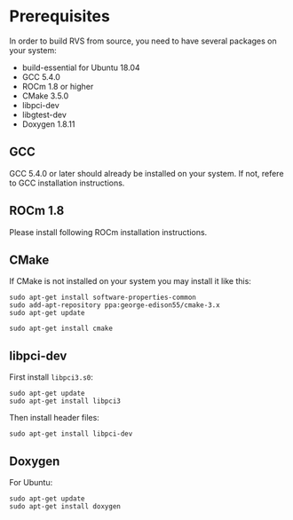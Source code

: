 
# Prerequisites

In order to build RVS from source, you need to have several packages on your
system:

- build-essential for Ubuntu 18.04
- GCC 5.4.0
- ROCm 1.8 or higher
- CMake 3.5.0
- libpci-dev
- libgtest-dev
- Doxygen 1.8.11

## GCC
GCC 5.4.0 or later should already be installed on your system.
If not, refere to GCC installation instructions.

## ROCm 1.8
Please install following ROCm installation instructions.

## CMake

If CMake is not installed on your system you may install it like this:

    sudo apt-get install software-properties-common
    sudo add-apt-repository ppa:george-edison55/cmake-3.x
    sudo apt-get update

    sudo apt-get install cmake

## libpci-dev

First install `libpci3.s0`:

    sudo apt-get update
    sudo apt-get install libpci3

Then install header files:

    sudo apt-get install libpci-dev

## Doxygen

For Ubuntu:

    sudo apt-get update
    sudo apt-get install doxygen




